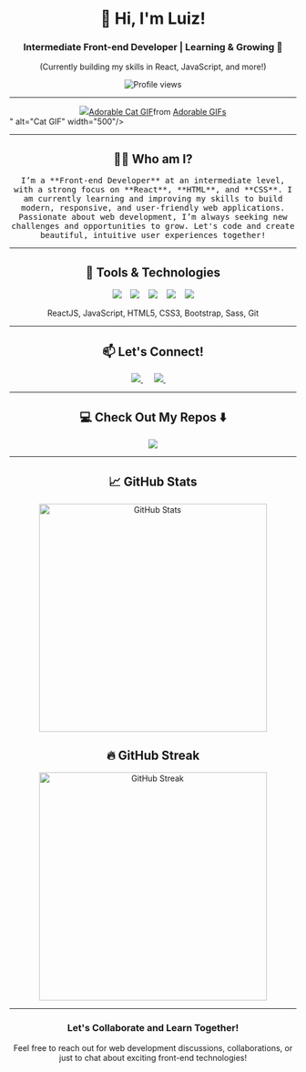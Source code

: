 <!--
**Luyiz/Luiz Henrique** is a ✨ _special_ ✨ repository because its `README.md` (this file) appears on your GitHub profile.
-->

# <div align="center">👋 Hi, I'm Luiz!</div>
<div align="center">
  <h3>Intermediate Front-end Developer | Learning & Growing 🚀</h3>
  <p>(Currently building my skills in React, JavaScript, and more!)</p>
  <img src="https://komarev.com/ghpvc/?username=LuizHenriqueSoutoGoncalves" alt="Profile views"/>
</div>

<hr>

<div align="center">
  <!-- Novo GIF de Gato Preto 2D -->
 <img src="<div class="tenor-gif-embed" data-postid="12373950" data-share-method="host" data-aspect-ratio="2.21239" data-width="100%"><a href="https://tenor.com/view/adorable-cat-playing-chat-noir-black-cat-gif-12373950">Adorable Cat GIF</a>from <a href="https://tenor.com/search/adorable-gifs">Adorable GIFs</a></div> <script type="text/javascript" async src="https://tenor.com/embed.js"></script>" alt="Cat GIF" width="500"/>  
</div>

<hr>

<h2 align="center">👨‍💻 Who am I?</h2>
<p align="center">
  <samp>
    I’m a **Front-end Developer** at an intermediate level, with a strong focus on **React**, **HTML**, and **CSS**. I am currently learning and improving my skills to build modern, responsive, and user-friendly web applications. <br>
    Passionate about web development, I’m always seeking new challenges and opportunities to grow. Let's code and create beautiful, intuitive user experiences together!
  </samp>
</p>

<hr>

<h2 align="center">🔭 Tools & Technologies</h2>

<p align="center">
  <img src="https://img.shields.io/badge/react%20-%2300D9FF.svg?&style=for-the-badge&logo=react&logoColor=white" />&nbsp;&nbsp;&nbsp;
  <img src="https://img.shields.io/badge/javascript-%23F7DF1E.svg?&style=for-the-badge&logo=javascript&logoColor=white" />&nbsp;&nbsp;&nbsp;
  <img src="https://img.shields.io/badge/html5-%23E34F26.svg?&style=for-the-badge&logo=html5&logoColor=white" />&nbsp;&nbsp;&nbsp;
  <img src="https://img.shields.io/badge/css3-%231572B6.svg?&style=for-the-badge&logo=css3&logoColor=white" />&nbsp;&nbsp;&nbsp;
  <img src="https://img.shields.io/badge/bootstrap-%23563D7C.svg?&style=for-the-badge&logo=bootstrap&logoColor=white" />
</p>

<p align="center">ReactJS, JavaScript, HTML5, CSS3, Bootstrap, Sass, Git</p>

<hr>

<h2 align="center">📫 Let's Connect!</h2>
<p align="center">
  <a target="_blank" href="https://www.linkedin.com/in/luiz-henrique-4a1692318/">
    <img src="https://img.shields.io/badge/linkedin-%230077B5.svg?&style=for-the-badge&logo=linkedin&logoColor=white" />
  </a>&nbsp;&nbsp;&nbsp;&nbsp;
  <a href="mailto:luizhenrique1212@gmail.com?subject=Hello%20Luiz,%20From%20Github">
    <img src="https://img.shields.io/badge/gmail-%23D14836.svg?&style=for-the-badge&logo=gmail&logoColor=white" />
  </a>&nbsp;&nbsp;&nbsp;&nbsp;
</p>

<hr>

<h2 align="center">💻 Check Out My Repos ⬇️</h2>

<p align="center">
  <a href="https://github.com/LuizHenriqueSoutoGoncalves?tab=repositories">
    <img src="https://img.shields.io/badge/Repositories-%231DA1F2.svg?&style=for-the-badge&logo=github&logoColor=white" />
  </a>
</p>

<hr>

<h2 align="center">📈 GitHub Stats</h2>
<p align="center">
  <img src="https://github-readme-stats.vercel.app/api?username=LuizHenriqueSoutoGoncalves&show_icons=true&hide_title=true&count_private=true&hide=prs&theme=radical&line_height=27" alt="GitHub Stats" width="400"/>
</p>

<h2 align="center">🔥 GitHub Streak</h2>
<p align="center">
  <img src="https://github-readme-streak-stats.herokuapp.com/?user=LuizHenriqueSoutoGoncalves&theme=radical" alt="GitHub Streak" width="400"/>
</p>

<hr>

<div align="center">
  <h3>Let's Collaborate and Learn Together!</h3>
  <p>Feel free to reach out for web development discussions, collaborations, or just to chat about exciting front-end technologies!</p>
</div>
